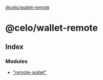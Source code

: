 [@celo/wallet-remote](README.md)

# @celo/wallet-remote

## Index

### Modules

* ["remote-wallet"](modules/_remote_wallet_.md)
